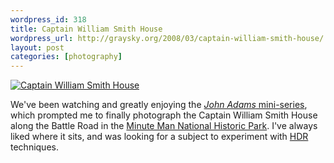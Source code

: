 ```yaml
--- 
wordpress_id: 318
title: Captain William Smith House
wordpress_url: http://graysky.org/2008/03/captain-william-smith-house/
layout: post
categories: [photography]
---
```

<div class="flickr-frame">
<a href="http://www.flickr.com/photos/downtree/2359472632/" title="Captain William Smith House"><img src="http://graysky.org/images/captain_smith_house.jpg" class="flickr-photo"  alt="Captain William Smith House" /></a>
</div>

We've been watching and greatly enjoying the <a href="http://www.imdb.com/title/tt0472027/"><i>John Adams</i> mini-series</a>, which prompted me to finally photograph the Captain William Smith House along the Battle Road in the <a href="http://www.nps.gov/mima/">Minute Man National Historic Park</a>. I've always liked where it sits, and was looking for a subject to experiment with <a href="http://en.wikipedia.org/wiki/High_dynamic_range_imaging">HDR</a> techniques. 
